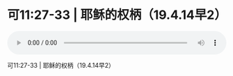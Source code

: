 # 可11:27-33 | 耶稣的权柄（19.4.14早2）

<audio style="width: 100%;" preload="false" controls controlslist="nodownload"><source src="http://file.simai.life/audio/mp3/old/27480.mp3" type="audio/mpeg">Your browser does not support the audio element.</audio>


<p>可11:27-33 | 耶稣的权柄（19.4.14早2）</p>